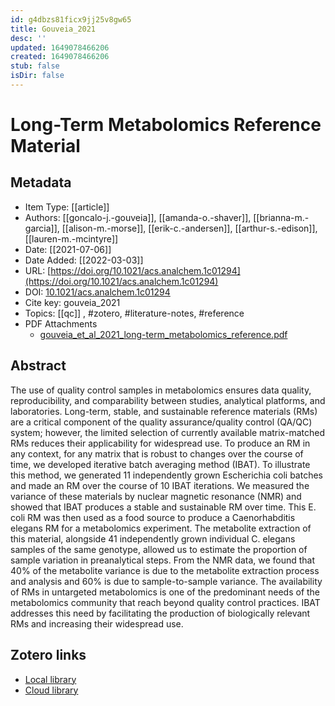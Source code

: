 ```yaml
---
id: g4dbzs81ficx9jj25v8gw65
title: Gouveia_2021
desc: ''
updated: 1649078466206
created: 1649078466206
stub: false
isDir: false
---
```

# Long-Term Metabolomics Reference Material

## Metadata

* Item Type: [[article]]
* Authors: [[goncalo-j.-gouveia]], [[amanda-o.-shaver]], [[brianna-m.-garcia]], [[alison-m.-morse]], [[erik-c.-andersen]], [[arthur-s.-edison]], [[lauren-m.-mcintyre]]
* Date: [[2021-07-06]]
* Date Added: [[2022-03-03]]
* URL: [https://doi.org/10.1021/acs.analchem.1c01294](https://doi.org/10.1021/acs.analchem.1c01294)
* DOI: [10.1021/acs.analchem.1c01294](https://doi.org/10.1021/acs.analchem.1c01294)
* Cite key: gouveia_2021
* Topics: [[qc]]
, #zotero, #literature-notes, #reference
* PDF Attachments
	- [gouveia_et_al_2021_long-term_metabolomics_reference.pdf](zotero://open-pdf/library/items/INZH7Z9W)

## Abstract

The use of quality control samples in metabolomics ensures data quality, reproducibility, and comparability between studies, analytical platforms, and laboratories. Long-term, stable, and sustainable reference materials (RMs) are a critical component of the quality assurance/quality control (QA/QC) system; however, the limited selection of currently available matrix-matched RMs reduces their applicability for widespread use. To produce an RM in any context, for any matrix that is robust to changes over the course of time, we developed iterative batch averaging method (IBAT). To illustrate this method, we generated 11 independently grown Escherichia coli batches and made an RM over the course of 10 IBAT iterations. We measured the variance of these materials by nuclear magnetic resonance (NMR) and showed that IBAT produces a stable and sustainable RM over time. This E. coli RM was then used as a food source to produce a Caenorhabditis elegans RM for a metabolomics experiment. The metabolite extraction of this material, alongside 41 independently grown individual C. elegans samples of the same genotype, allowed us to estimate the proportion of sample variation in preanalytical steps. From the NMR data, we found that 40% of the metabolite variance is due to the metabolite extraction process and analysis and 60% is due to sample-to-sample variance. The availability of RMs in untargeted metabolomics is one of the predominant needs of the metabolomics community that reach beyond quality control practices. IBAT addresses this need by facilitating the production of biologically relevant RMs and increasing their widespread use.


##  Zotero links
* [Local library](zotero://select/items/3_NFVID4X4)
* [Cloud library](http://zotero.org/groups/4613367/items/NFVID4X4)

